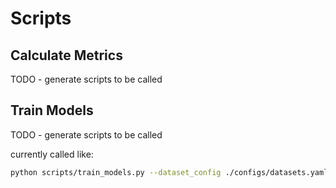 # Scripts

## Calculate Metrics

TODO - generate scripts to be called

## Train Models

TODO - generate scripts to be called

currently called like:

```bash
python scripts/train_models.py --dataset_config ./configs/datasets.yaml --experiment_group drop_only --trainer_config ./configs/trainer.yaml --dataset_index 1 --seed_index 1
```
